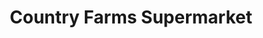 ---
title: "Country Farms Supermarket"
url: /belleville/country-farms-supermarket/
shop: supermarket
---